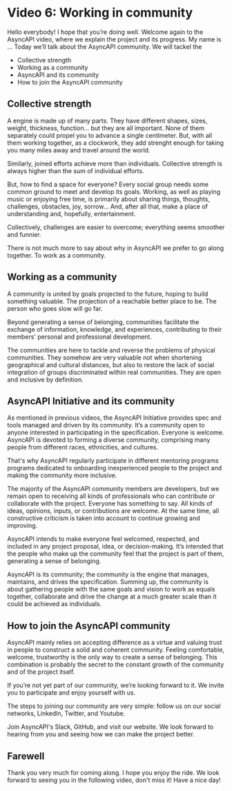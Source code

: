 # Video 6: Working in community

Hello everybody! I hope that you’re doing well. Welcome again to the AsyncAPI video, where we explain the project and its progress. My name is ... Today we’ll talk about the AsyncAPI community. We will tackel the 

- Collective strength
- Working as a community
- AsyncAPI and its community
- How to join the AsyncAPI community

## Collective strength

A engine is made up of many parts. They have different shapes, sizes, weight, thickness, function... but they are all important. None of them separately could propel you to advance a single centimeter. But, with all them working together, as a clockwork, they add strenght enough for taking you many miles away and travel around the world.

Similarly, joined efforts achieve more than individuals. Collective strength is always higher than the sum of individual efforts.

But, how to find a space for everyone? Every social group needs some common ground to meet and develop its goals. Working, as well as playing music or enjoying free time, is primarily about sharing things, thoughts, challenges, obstacles, joy, sorrow... And, after all that, make a place of understanding and, hopefully, entertainment. 

Collectively, challenges are easier to overcome; everything seems smoother and funnier.

There is not much more to say about why in AsyncAPI we prefer to go along together. To work as a community. 

## Working as a community

A community is united by goals projected to the future, hoping to build something valuable. The projection of a reachable better place to be. The person who goes slow will go far. 

Beyond generating a sense of belonging, communities facilitate the exchange of information, knowledge, and experiences, contributing to their members' personal and professional development. 

The communities are here to tackle and reverse the problems of physical communities. They somehow are very valuable not when shortening geographical and cultural distances, but also to restore the lack of social integration of groups discriminated within real communities. They are open and inclusive by definition.

## AsyncAPI Initiative and its community

As mentioned in previous videos, the AsyncAPI Initiative provides spec and tools managed and driven by its community. It’s a community open to anyone interested in participating in the specification. Everyone is welcome. AsyncAPI is devoted to forming a diverse community, comprising many people from different races, ethnicities, and cultures.

That's why AsyncAPI regularly participate in different mentoring programs programs dedicated to onboarding inexperienced people to the project and making the community more inclusive.

The majority of the AsyncAPI community members are developers, but we remain open to receiving all kinds of professionals who can contribute or collaborate with the project. Everyone has something to say. All kinds of ideas, opinions, inputs, or contributions are welcome. At the same time, all constructive criticism is taken into account to continue growing and improving.

AsyncAPI intends to make everyone feel welcomed, respected, and included in any project proposal, idea, or decision-making. It’s intended that the people who make up the community feel that the project is part of them, generating a sense of belonging.

AsyncAPI is its community; the community is the engine that manages, maintains, and drives the specification. Summing up, the community is about gathering people with the same goals and vision to work as equals together, collaborate and drive the change at a much greater scale than it could be achieved as individuals.

## How to join the AsyncAPI community

AsyncAPI mainly relies on accepting difference as a virtue and valuing trust in people to construct a solid and coherent community. Feeling comfortable, welcome, trustworthy is the only way to create a sense of belonging. This combination is probably the secret to the constant growth of the community and of the project itself.

If you’re not yet part of our community, we’re looking forward to it. We invite you to participate and enjoy yourself with us.

The steps to joining our community are very simple: follow us on our social networks, LinkedIn, Twitter, and Youtube.

Join AsyncAPI's Slack, GitHub, and visit our website. We look forward to hearing from you and seeing how we can make the project better.

## Farewell

Thank you very much for coming along. I hope you enjoy the ride. 
We look forward to seeing you in the following video, don't miss it! Have a nice day!

